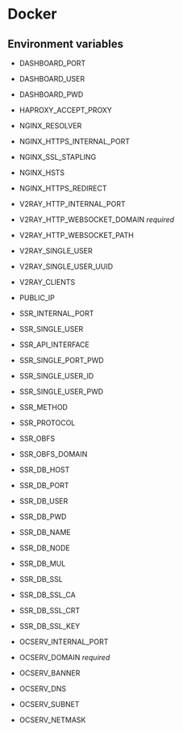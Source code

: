 # Docker    

## Environment variables     

 * DASHBOARD_PORT  
 * DASHBOARD_USER  
 * DASHBOARD_PWD  
  
 * HAPROXY_ACCEPT_PROXY  
  
 * NGINX_RESOLVER   
 * NGINX_HTTPS_INTERNAL_PORT  
 * NGINX_SSL_STAPLING  
 * NGINX_HSTS  
 * NGINX_HTTPS_REDIRECT  
   
 * V2RAY_HTTP_INTERNAL_PORT  
 * V2RAY_HTTP_WEBSOCKET_DOMAIN *required*  
 * V2RAY_HTTP_WEBSOCKET_PATH  
 * V2RAY_SINGLE_USER  
 * V2RAY_SINGLE_USER_UUID  
 * V2RAY_CLIENTS  
  
 * PUBLIC_IP  
 * SSR_INTERNAL_PORT  
 * SSR_SINGLE_USER  
 * SSR_API_INTERFACE  
 * SSR_SINGLE_PORT_PWD  
 * SSR_SINGLE_USER_ID  
 * SSR_SINGLE_USER_PWD  
 * SSR_METHOD  
 * SSR_PROTOCOL  
 * SSR_OBFS  
 * SSR_OBFS_DOMAIN  
 * SSR_DB_HOST  
 * SSR_DB_PORT  
 * SSR_DB_USER  
 * SSR_DB_PWD  
 * SSR_DB_NAME  
 * SSR_DB_NODE  
 * SSR_DB_MUL  
 * SSR_DB_SSL  
 * SSR_DB_SSL_CA  
 * SSR_DB_SSL_CRT  
 * SSR_DB_SSL_KEY  
   
 * OCSERV_INTERNAL_PORT  
 * OCSERV_DOMAIN *required*  
 * OCSERV_BANNER  
 * OCSERV_DNS  
 * OCSERV_SUBNET  
 * OCSERV_NETMASK  
 